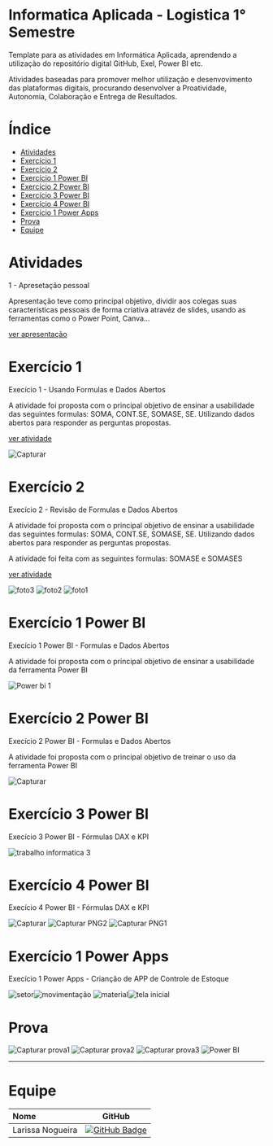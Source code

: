 # Informatica Aplicada - Logistica 1° Semestre

Template para as atividades em Informática Aplicada, aprendendo a utilização do repositório digital GitHub, Exel, Power BI etc. 

Atividades baseadas para promover melhor utilização e desenvovimento das plataformas digitais, procurando desenvolver a Proatividade, Autonomia, Colaboração e Entrega de Resultados.

# Índice

  * [Atividades](#Atividade-Informatica)
  * [Exercício 1](#Exercício-1)
  * [Exercício 2](#Exercício-2)
  * [Exercício 1 Power BI](#Exercício-1-Power-BI)
  * [Exercício 2 Power BI](#Exercício-2-Power-BI)
  * [Exercício 3 Power BI](#Exercício-3-Power-BI)
  * [Exercício 4 Power BI](#Exercício-4-Power-BI)
  * [Exercício 1 Power Apps](#Exercício-1-Power-Apps)
  * [Prova](#Prova)
  * [Equipe](#Equipe)
    


# Atividades

1 - Apresetação pessoal 

Apresentação teve como princípal objetivo, dividir aos colegas suas características pessoais de forma criativa atravéz de slides, usando as ferramentas como o Power Point, Canva...

[ver apresentação](https://github.com/gabrieltn16/informatica/blob/main/Apresenta%C3%A7%C3%A3o%20informatica%20final.pptx)

# Exercício 1

Execício 1 - Usando Formulas e Dados Abertos

A atividade foi proposta com o principal objetivo de ensinar a usabilidade das seguintes formulas: SOMA, CONT.SE, SOMASE, SE.
Utilizando dados abertos para responder as perguntas propostas.

[ver atividade](https://github.com/user-attachments/files/17068368/trabalho.1.informatica.xlsx)

![Capturar](https://github.com/user-attachments/assets/f10f0cfc-5bfc-41e9-829f-3b6f4952abfe)

# Exercício 2

Execício 2 - Revisão de Formulas e Dados Abertos

A atividade foi proposta com o principal objetivo de ensinar a usabilidade das seguintes formulas: SOMA, CONT.SE, SOMASE, SE.
Utilizando dados abertos para responder as perguntas propostas.

A atividade foi feita com as seguintes formulas: SOMASE e SOMASES

[ver atividade](https://github.com/user-attachments/files/17081431/Trabalho.Informatica.2.xlsx)

![foto3](https://github.com/user-attachments/assets/5803f631-95db-4f27-b9df-459362b21870)
![foto2](https://github.com/user-attachments/assets/2a6820ee-073c-4603-9cb0-0c3adc24f997)
![foto1](https://github.com/user-attachments/assets/ab86b58c-881a-4833-befc-caf128859435)

# Exercício 1 Power BI

Execício 1 Power BI - Formulas e Dados Abertos

A atividade foi proposta com o principal objetivo de ensinar a usabilidade da ferramenta Power BI 

![Power bi 1](https://github.com/user-attachments/assets/3a80e091-4b47-410a-ae16-9f429618f0a2)

# Exercício 2 Power BI

Execício 2 Power BI - Formulas e Dados Abertos

A atividade foi proposta com o principal objetivo de treinar o uso da ferramenta Power BI 

![Capturar](https://github.com/user-attachments/assets/588ec889-2b12-428c-a3df-ce0b29f16a1a)

# Exercício 3 Power BI

Execício 3 Power BI - Fórmulas DAX e KPI

![trabalho informatica 3](https://github.com/user-attachments/assets/ef0a3fa8-85d8-4c4a-93fa-d0e1c60d1089)

# Exercício 4 Power BI

Execício 4 Power BI - Fórmulas DAX e KPI

![Capturar](https://github.com/user-attachments/assets/9ea26566-8a00-42de-97b3-238443a49b80)
![Capturar PNG2](https://github.com/user-attachments/assets/31977ae4-6b71-44ea-9ea8-dec3de1934b7)
![Capturar PNG1](https://github.com/user-attachments/assets/42c98d0e-5944-45e8-b776-63e725ababe5)

# Exercício 1 Power Apps

Execício 1 Power Apps - Crianção de APP de Controle de Estoque

![setor](https://github.com/user-attachments/assets/31dcb4db-d5f1-42ba-9c7e-92b363f5342a)![movimentação](https://github.com/user-attachments/assets/2d6e2613-5848-43b8-8429-bc32823ebeed)
![material](https://github.com/user-attachments/assets/ed7233e8-a108-4167-86a3-88be2892aa12)![tela inicial](https://github.com/user-attachments/assets/b1249357-f077-43a0-bae0-0a7aecf26a2e)

# Prova

![Capturar prova1](https://github.com/user-attachments/assets/ea9c72ef-a29f-430a-9ec6-5a768f4b7912)
![Capturar prova2](https://github.com/user-attachments/assets/c1c67867-3429-4ca6-87ed-689246847b44)
![Capturar prova3](https://github.com/user-attachments/assets/9c9af3ff-2c29-482c-b455-6858dfa59dfb)
![Power BI](https://github.com/user-attachments/assets/d734c349-fa02-432b-8ce5-a30221100805)


------------------------------------------------------------------------------------------------------------------------------------------------------------------------------------------------------

# Equipe
| Nome                                  |                                                                                                                                                       GitHub                                                                                                                                                      |
| :------------------------------------ | :-------------------------------------------------------------------------------------------------------------------------------------------------------------------------------------------------------------------------------------------------------------------------------------------------------------------------: |
|   Larissa Nogueira        |     [![GitHub Badge](https://img.shields.io/badge/GitHub-111217?style=flat-square&logo=github&logoColor=white)](https://github.com/Larih13)              |
